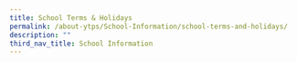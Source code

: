```yaml
---
title: School Terms & Holidays
permalink: /about-ytps/School-Information/school-terms-and-holidays/
description: ""
third_nav_title: School Information
---
```

